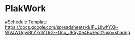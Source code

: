 # PlakWork
#Schedule Template
https://docs.google.com/spreadsheets/d/1FULllwhYXk-WVJWUgwRhYZdlAT9G--Ono_JR5y0e4Bw/edit?usp=sharing
